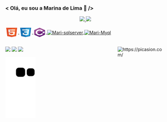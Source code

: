 ### < Olá, eu sou a Marina de Lima 👋 />
<div align="center">
  <a href="https://github.com/marinalima2">
  <img height="180em" src="https://github-readme-stats.vercel.app/api?username=marinalima2&show_icons=true&theme=dracula&include_all_commits=false&count_private=true"/>
  <img height="180em" src="https://github-readme-stats.vercel.app/api/top-langs/?username=marinalima2&layout=compact&langs_count=7&theme=dracula"/>
</div>
<div style="display: inline_block"><br>
  <img align="center" alt="Mari-HTML" height="30" width="40" src="https://raw.githubusercontent.com/devicons/devicon/master/icons/html5/html5-original.svg">
  <img align="center" alt="Mari-CSS" height="30" width="40" src="https://raw.githubusercontent.com/devicons/devicon/master/icons/css3/css3-original.svg">
  <img align="center" alt="Mari-Csharp" height="30" width="40" src="https://raw.githubusercontent.com/devicons/devicon/master/icons/csharp/csharp-original.svg">
  <img align="center" alt="Mari-sqlserver" height="40" width="50" src="https://cdn.jsdelivr.net/gh/devicons/devicon/icons/microsoftsqlserver/microsoftsqlserver-plain-wordmark.svg" />
  <img align="center" alt="Mari-Myql" height=""40" width="50" src="https://cdn.jsdelivr.net/gh/devicons/devicon/icons/mysql/mysql-original-wordmark.svg" />
          
          
</div>
  
  ##
 
<div> 
  <a href="https://instagram.com/mari_.rtt" target="_blank"><img src="https://img.shields.io/badge/-Instagram-%23E4405F?style=for-the-badge&logo=instagram&logoColor=white" target="_blank"></a>
  <a href = "mailto:marinalimasc@gmail.com"><img src="https://img.shields.io/badge/-Gmail-%23333?style=for-the-badge&logo=gmail&logoColor=white" target="_blank"></a>
  <a href="https://www.linkedin.com/in/marina-de-lima" target="_blank"><img src="https://img.shields.io/badge/-LinkedIn-%230077B5?style=for-the-badge&logo=linkedin&logoColor=white" target="_blank"></a> 
    <img align="right" src="https://i.picasion.com/pic92/04ba1ae6161c73614b591111bc37b398.gif" width="150" height="150" alt="https://picasion.com/" /></a><br /><a href="https://picasion.com/"></a>
 
  ![Snake animation](https://github.com/rafaballerini/rafaballerini/blob/output/github-contribution-grid-snake.svg) <a href="https://picasion.com/">
 
</div>
